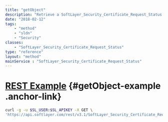 ```yaml
---
title: "getObject"
description: "Retrieve a SoftLayer_Security_Certificate_Request_Status record."
date: "2018-02-12"
tags:
    - "method"
    - "sldn"
    - "Security"
classes:
    - "SoftLayer_Security_Certificate_Request_Status"
type: "reference"
layout: "method"
mainService : "SoftLayer_Security_Certificate_Request_Status"
---
```


# [REST Example](#getObject-example) <a href="/article/rest/"><i class="fas fa-question"></i></a> {#getObject-example .anchor-link} 
```bash
curl -g -u $SL_USER:$SL_APIKEY -X GET \
'https://api.softlayer.com/rest/v3.1/SoftLayer_Security_Certificate_Request_Status/{SoftLayer_Security_Certificate_Request_StatusID}/getObject'
```
